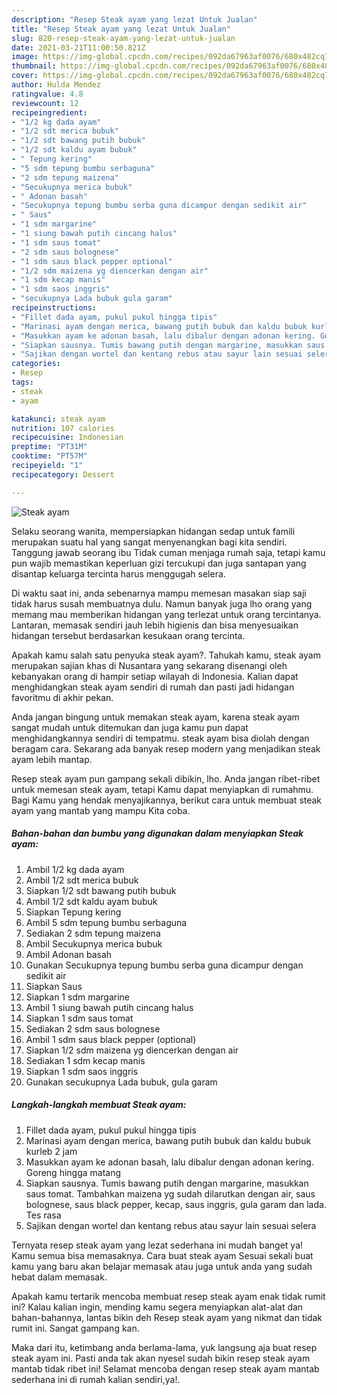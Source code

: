```yaml
---
description: "Resep Steak ayam yang lezat Untuk Jualan"
title: "Resep Steak ayam yang lezat Untuk Jualan"
slug: 820-resep-steak-ayam-yang-lezat-untuk-jualan
date: 2021-03-21T11:00:50.821Z
image: https://img-global.cpcdn.com/recipes/092da67963af0076/680x482cq70/steak-ayam-foto-resep-utama.jpg
thumbnail: https://img-global.cpcdn.com/recipes/092da67963af0076/680x482cq70/steak-ayam-foto-resep-utama.jpg
cover: https://img-global.cpcdn.com/recipes/092da67963af0076/680x482cq70/steak-ayam-foto-resep-utama.jpg
author: Hulda Mendez
ratingvalue: 4.8
reviewcount: 12
recipeingredient:
- "1/2 kg dada ayam"
- "1/2 sdt merica bubuk"
- "1/2 sdt bawang putih bubuk"
- "1/2 sdt kaldu ayam bubuk"
- " Tepung kering"
- "5 sdm tepung bumbu serbaguna"
- "2 sdm tepung maizena"
- "Secukupnya merica bubuk"
- " Adonan basah"
- "Secukupnya tepung bumbu serba guna dicampur dengan sedikit air"
- " Saus"
- "1 sdm margarine"
- "1 siung bawah putih cincang halus"
- "1 sdm saus tomat"
- "2 sdm saus bolognese"
- "1 sdm saus black pepper optional"
- "1/2 sdm maizena yg diencerkan dengan air"
- "1 sdm kecap manis"
- "1 sdm saos inggris"
- "secukupnya Lada bubuk gula garam"
recipeinstructions:
- "Fillet dada ayam, pukul pukul hingga tipis"
- "Marinasi ayam dengan merica, bawang putih bubuk dan kaldu bubuk kurleb 2 jam"
- "Masukkan ayam ke adonan basah, lalu dibalur dengan adonan kering. Goreng hingga matang"
- "Siapkan sausnya. Tumis bawang putih dengan margarine, masukkan saus tomat. Tambahkan maizena yg sudah dilarutkan dengan air, saus bolognese, saus black pepper, kecap, saus inggris, gula garam dan lada. Tes rasa"
- "Sajikan dengan wortel dan kentang rebus atau sayur lain sesuai selera"
categories:
- Resep
tags:
- steak
- ayam

katakunci: steak ayam 
nutrition: 107 calories
recipecuisine: Indonesian
preptime: "PT31M"
cooktime: "PT57M"
recipeyield: "1"
recipecategory: Dessert

---
```



![Steak ayam](https://img-global.cpcdn.com/recipes/092da67963af0076/680x482cq70/steak-ayam-foto-resep-utama.jpg)

Selaku seorang wanita, mempersiapkan hidangan sedap untuk famili merupakan suatu hal yang sangat menyenangkan bagi kita sendiri. Tanggung jawab seorang ibu Tidak cuman menjaga rumah saja, tetapi kamu pun wajib memastikan keperluan gizi tercukupi dan juga santapan yang disantap keluarga tercinta harus menggugah selera.

Di waktu  saat ini, anda sebenarnya mampu memesan masakan siap saji tidak harus susah membuatnya dulu. Namun banyak juga lho orang yang memang mau memberikan hidangan yang terlezat untuk orang tercintanya. Lantaran, memasak sendiri jauh lebih higienis dan bisa menyesuaikan hidangan tersebut berdasarkan kesukaan orang tercinta. 



Apakah kamu salah satu penyuka steak ayam?. Tahukah kamu, steak ayam merupakan sajian khas di Nusantara yang sekarang disenangi oleh kebanyakan orang di hampir setiap wilayah di Indonesia. Kalian dapat menghidangkan steak ayam sendiri di rumah dan pasti jadi hidangan favoritmu di akhir pekan.

Anda jangan bingung untuk memakan steak ayam, karena steak ayam sangat mudah untuk ditemukan dan juga kamu pun dapat menghidangkannya sendiri di tempatmu. steak ayam bisa diolah dengan beragam cara. Sekarang ada banyak resep modern yang menjadikan steak ayam lebih mantap.

Resep steak ayam pun gampang sekali dibikin, lho. Anda jangan ribet-ribet untuk memesan steak ayam, tetapi Kamu dapat menyiapkan di rumahmu. Bagi Kamu yang hendak menyajikannya, berikut cara untuk membuat steak ayam yang mantab yang mampu Kita coba.

<!--inarticleads1-->

##### Bahan-bahan dan bumbu yang digunakan dalam menyiapkan Steak ayam:

1. Ambil 1/2 kg dada ayam
1. Ambil 1/2 sdt merica bubuk
1. Siapkan 1/2 sdt bawang putih bubuk
1. Ambil 1/2 sdt kaldu ayam bubuk
1. Siapkan  Tepung kering
1. Ambil 5 sdm tepung bumbu serbaguna
1. Sediakan 2 sdm tepung maizena
1. Ambil Secukupnya merica bubuk
1. Ambil  Adonan basah
1. Gunakan Secukupnya tepung bumbu serba guna dicampur dengan sedikit air
1. Siapkan  Saus
1. Siapkan 1 sdm margarine
1. Ambil 1 siung bawah putih cincang halus
1. Siapkan 1 sdm saus tomat
1. Sediakan 2 sdm saus bolognese
1. Ambil 1 sdm saus black pepper (optional)
1. Siapkan 1/2 sdm maizena yg diencerkan dengan air
1. Sediakan 1 sdm kecap manis
1. Siapkan 1 sdm saos inggris
1. Gunakan secukupnya Lada bubuk, gula garam




<!--inarticleads2-->

##### Langkah-langkah membuat Steak ayam:

1. Fillet dada ayam, pukul pukul hingga tipis
1. Marinasi ayam dengan merica, bawang putih bubuk dan kaldu bubuk kurleb 2 jam
1. Masukkan ayam ke adonan basah, lalu dibalur dengan adonan kering. Goreng hingga matang
1. Siapkan sausnya. Tumis bawang putih dengan margarine, masukkan saus tomat. Tambahkan maizena yg sudah dilarutkan dengan air, saus bolognese, saus black pepper, kecap, saus inggris, gula garam dan lada. Tes rasa
1. Sajikan dengan wortel dan kentang rebus atau sayur lain sesuai selera




Ternyata resep steak ayam yang lezat sederhana ini mudah banget ya! Kamu semua bisa memasaknya. Cara buat steak ayam Sesuai sekali buat kamu yang baru akan belajar memasak atau juga untuk anda yang sudah hebat dalam memasak.

Apakah kamu tertarik mencoba membuat resep steak ayam enak tidak rumit ini? Kalau kalian ingin, mending kamu segera menyiapkan alat-alat dan bahan-bahannya, lantas bikin deh Resep steak ayam yang nikmat dan tidak rumit ini. Sangat gampang kan. 

Maka dari itu, ketimbang anda berlama-lama, yuk langsung aja buat resep steak ayam ini. Pasti anda tak akan nyesel sudah bikin resep steak ayam mantab tidak ribet ini! Selamat mencoba dengan resep steak ayam mantab sederhana ini di rumah kalian sendiri,ya!.

